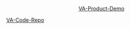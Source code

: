  <p align="center">
<a href="https://github.com/department-of-veterans-affairs/demo-product">VA-Product-Demo</a>
 
<a href="https://github.com/department-of-veterans-affairs/va-code-project-template">VA-Code-Repo</a>
  </p>
</div>
